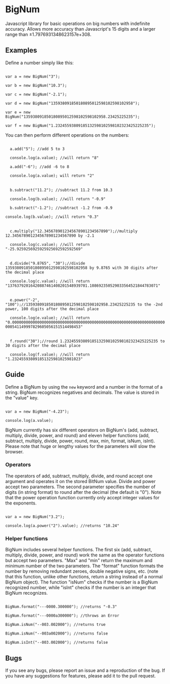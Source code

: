 # BigNum
Javascript library for basic operations on big numbers with indefinite accuracy. Allows more accuracy than Javascript's 15 digits and a larger range than ±1.7976931348623157e+308.

## Examples
Define a number simply like this:

<code>
var a = new BigNum("3");
</code>

<code>
var b = new BigNum("10.3");
</code>

<code>
var c = new BigNum("-2.1");
</code>

<code>
var d = new BigNum("135938091850180895012598102598102958");
</code>

<code>
var e = new BigNum("135938091850180895012598102598102958.23425225235");
</code>

<code>
var f = new BigNum("1.23245593809185132598102598102323425225235");
</code>

You can then perform different operations on the numbers:

<code>
  a.add("5"); //add 5 to 3
</code>

<code>
  console.log(a.value); //will return "8"
</code>

<code>
  a.add("-6"); //add -6 to 8
</code>

<code>
  console.log(a.value); will return "2"
</code>

<br />

<code>
  b.subtract("11.2"); //subtract 11.2 from 10.3
</code>

<code>
  console.log(b.value); //will return "-0.9"
</code>

<code>
  b.subtract("-1.2"); //subtract -1.2 from -0.9
</code>

<code>
console.log(b.value); //will return "0.3"
</code>

<br />

<code>
  c.multiply("12.3456789012345678901234567890");//multiply 12.3456789012345678901234567890 by -2.1
</code>

<code>
  console.log(c.value); //will return "-25.9259256925925925692592592569"
</code>

<br />

<code>
  d.divide("9.8765", "30");//divide 135938091850180895012598102598102958 by 9.8765 with 30 digits after the decimal place
</code>

<code>
  console.log(c.value); //will return "13763792016420887461408201548939701.108692350529033564521844783071"
</code>

<br />

<code>
  e.power("-2", "100");//135938091850180895012598102598102958.23425225235 to the -2nd power, 100 digits after the decimal place
</code>

<code>
  console.log(e.value); //will return "0.0000000000000000000000000000000000000000000000000000000000000000000000541149997829605056151514498453"
</code>

<br />

<code>
  f.round("30");//round 1.23245593809185132598102598102323425225235 to 30 digits after the decimal place
</code>

<code>
  console.log(f.value); //will return "1.232455938091851325981025981023"
</code>

## Guide
Define a BigNum by using the <code>new</code> keyword and a number in the format of a string. BigNum recognizes negatives and decimals. The value is stored in the "value" key.

<code>
var a = new BigNum("-4.23");
</code>

<code>
console.log(a.value);
</code>

BigNum currently has six different operators on BigNum's (add, subtract, multiply, divide, power, and round) and eleven helper functions (add, subtract, multiply, divide, power, round, max, min, format, isNum, isInt). Please note that huge or lengthy values for the parameters will slow the browser.

### Operators
The operators of add, subtract, multiply, divide, and round accept one argument and operates it on the stored BitNum value. Divide and power accept two parameters. The second parameter specifies the number of digits (in string format) to round after the decimal (the default is "0"). Note that the power operation function currently only accept integer values for the exponents.

<code>
var a = new BigNum("3.2");
</code>

<code>
console.log(a.power("2").value); //returns "10.24"
</code>

### Helper functions
BigNum includes several helper functions. The first six (add, subtract, multiply, divide, power, and round) work the same as the operator functions but accept two parameters. "Max" and "min" return the maximum and minimum number of the two parameters. The "format" function formats the number by removing redundant zeroes, double negative signs, etc. (note that this function, unlike other functions, return a string instead of a normal BigNum object). The function "isNum" checks if the number is a BigNum recognized number, while "isInt" checks if the number is an integer that BigNum recognizes.

<code>
BigNum.format("---0000.300000"); //returns "-0.3"
</code>

<code>
BigNum.format("---0000a300000"); //throws an Error
</code>

<code>
BigNum.isNum("--003.002000"); //returns true
</code>

<code>
BigNum.isNum("--003a002000"); //returns false
</code>

<code>
BigNum.isInt("--003.002000"); //returns false
</code>

## Bugs
If you see any bugs, please report an issue and a reproduction of the bug. If you have any suggestions for features, please add it to the pull request.
